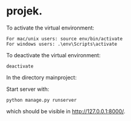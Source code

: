 # projek.

To activate the virtual environment:
```
For mac/unix users: source env/bin/activate
For windows users: .\env\Scripts\activate
```

To deactivate the virtual environment:
```
deactivate
```

In the directory mainproject:

Start server with:
```
python manage.py runserver
```
which should be visible in http://127.0.0.1:8000/.
